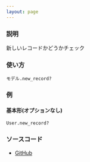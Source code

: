 ```yaml
---
layout: page
---
```

### 説明
新しいレコードかどうかチェック

### 使い方
    モデル.new_record?

### 例
#### 基本形(オプションなし)
    User.new_record?

### ソースコード
* [GitHub](https://github.com/rails/rails/blob/f33d52c95217212cbacc8d5e44b5a8e3cdc6f5b3/activerecord/lib/active_record/persistence.rb#L426)